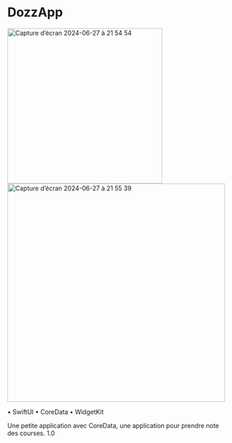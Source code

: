 # DozzApp
<img width="350" alt="Capture d’écran 2024-06-27 à 21 54 54" src="https://github.com/Dydy003/Dozz/assets/173150572/60e4c864-7b09-4a57-aae2-772c10105bf0">  <img width="492" alt="Capture d’écran 2024-06-27 à 21 55 39" src="https://github.com/Dydy003/Dozz/assets/173150572/64ef4d24-406f-48ef-9a88-1dff17d62222">

• SwiftUI
• CoreData
• WidgetKit

Une petite application avec CoreData, une application pour prendre note des courses.
1.0
